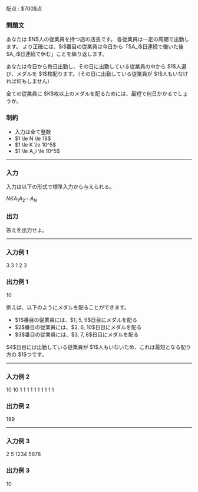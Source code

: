 
<div>

<span>

<span>

<p>
配点 : $700$点
</p>

<div>

<section>

### **問題文**

<p>
あなたは $N$人の従業員を持つ店の店長です。
各従業員は一定の周期で出勤します。
より正確には、$i$番目の従業員は今日から「$A_i$日連続で働いた後 $A_i$日連続で休む」ことを繰り返します。
</p>

<p>
あなたは今日から毎日出勤し、その日に出勤している従業員の中から $1$人選び、メダルを $1$枚配ります。（その日に出勤している従業員が $1$人もいなければ何もしません）
</p>

<p>
全ての従業員に $K$枚以上のメダルを配るためには、最短で何日かかるでしょうか。
</p>

</section>

</div>

<div>

<section>

### **制約**

<ul>

<li>
入力は全て整数
</li>

<li>
$1 \le N \le 18$
</li>

<li>
$1 \le K \le 10^5$
</li>

<li>
$1 \le A_i \le 10^5$
</li>

</ul>

</section>

</div>

---

<div>

<div>

<section>

### **入力**

<p>
入力は以下の形式で標準入力から与えられる。
</p>

<div>

$N$$K$$A_1$$A_2$$\cdots$$A_N$
</div>

</section>

</div>

<div>

<section>

### **出力**

<p>
答えを出力せよ。
</p>

</section>

</div>

</div>

---

<div>

<section>

### **入力例 1**

<div>

3 3
1 2 3

</div>

</section>

</div>

<div>

<section>

### **出力例 1**

<div>

10

</div>

<p>
例えば、以下のようにメダルを配ることができます。
</p>

<ul>

<li>
$1$番目の従業員には、$1, 5, 9$日目にメダルを配る
</li>

<li>
$2$番目の従業員には、$2, 6, 10$日目にメダルを配る
</li>

<li>
$3$番目の従業員には、$3, 7, 8$日目にメダルを配る
</li>

</ul>

<p>
$4$日目には出勤している従業員が $1$人もいないため、これは最短となる配り方の $1$つです。
</p>

</section>

</div>

---

<div>

<section>

### **入力例 2**

<div>

10 10
1 1 1 1 1 1 1 1 1 1

</div>

</section>

</div>

<div>

<section>

### **出力例 2**

<div>

199

</div>

</section>

</div>

---

<div>

<section>

### **入力例 3**

<div>

2 5
1234 5678

</div>

</section>

</div>

<div>

<section>

### **出力例 3**

<div>

10

</div>

</section>

</div>

</span>

</span>

</div>
